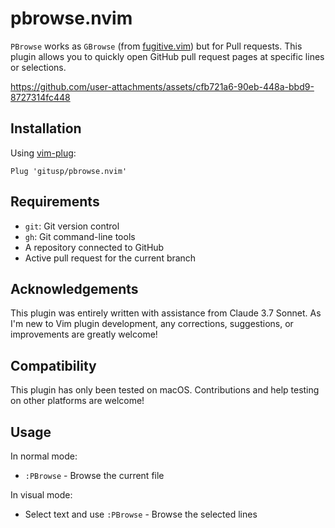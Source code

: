 pbrowse.nvim
===

`PBrowse` works as `GBrowse` (from [fugitive.vim](https://github.com/tpope/vim-fugitive)) but for Pull requests. This plugin allows you to quickly open GitHub pull request pages at specific lines or selections.

https://github.com/user-attachments/assets/cfb721a6-90eb-448a-bbd9-8727314fc448

## Installation

Using [vim-plug](https://github.com/junegunn/vim-plug):

```vim
Plug 'gitusp/pbrowse.nvim'
```

## Requirements

- `git`: Git version control
- `gh`: Git command-line tools
- A repository connected to GitHub
- Active pull request for the current branch

## Acknowledgements

This plugin was entirely written with assistance from Claude 3.7 Sonnet. As I'm new to Vim plugin development, any corrections, suggestions, or improvements are greatly welcome!

## Compatibility

This plugin has only been tested on macOS. Contributions and help testing on other platforms are welcome!

## Usage

In normal mode:
- `:PBrowse` - Browse the current file

In visual mode:
- Select text and use `:PBrowse` - Browse the selected lines
